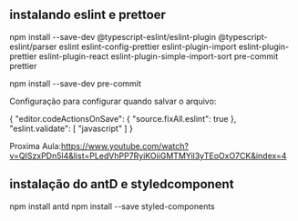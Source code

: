 ## instalando eslint e prettoer

npm install --save-dev @typescript-eslint/eslint-plugin @typescript-eslint/parser eslint eslint-config-prettier eslint-plugin-import eslint-plugin-prettier eslint-plugin-react eslint-plugin-simple-import-sort pre-commit prettier

npm install --save-dev pre-commit

Configuração para configurar quando salvar o arquivo:

{
"editor.codeActionsOnSave": {
"source.fixAll.eslint": true
},
"eslint.validate": [
"javascript"
]
}

Proxima Aula:https://www.youtube.com/watch?v=QISzxPDn5l4&list=PLedVhPP7RyiKOiiGMTMYil3yTEoOxO7CK&index=4

## instalação do antD e styledcomponent

npm install antd
npm install --save styled-components
